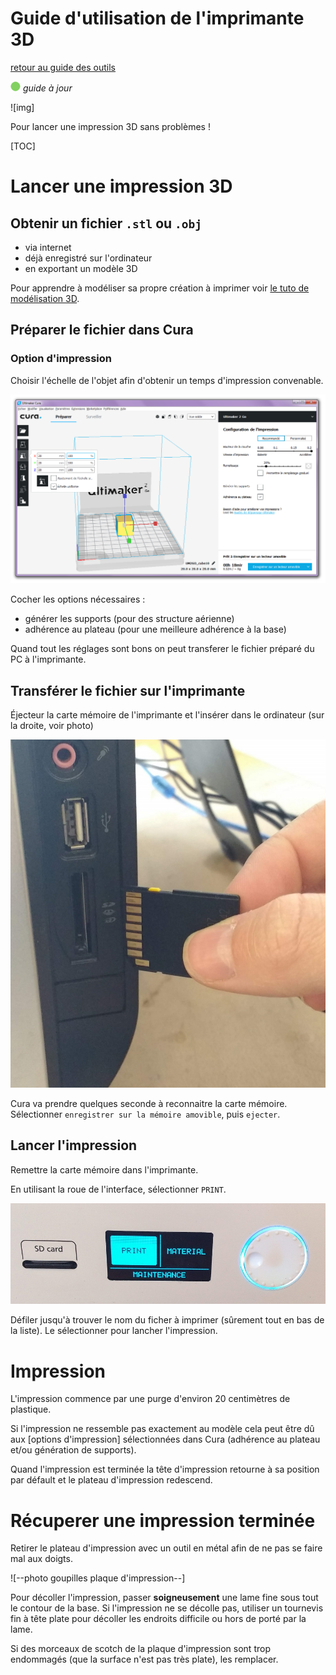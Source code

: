 # Guide d'utilisation de l'imprimante 3D

[retour au guide des outils](../outils.md)

![--état de l'écriture--](../img/balise_verte.png) *guide à jour*

![img]

Pour lancer une impression 3D sans problèmes !



[TOC]

# Lancer une impression 3D

## Obtenir un fichier `.stl` ou `.obj`

- via internet
- déjà enregistré sur l'ordinateur
- en exportant un modèle 3D



Pour apprendre à modéliser sa propre création à imprimer voir [le tuto de modélisation 3D](../faire/modelisation.md).



## Préparer le fichier dans Cura

### Option d'impression

Choisir l'échelle de l'objet afin d'obtenir un temps d'impression convenable.

![interface Cura echelle](img/imprimante3d/cura_echelle.png)

Cocher les options nécessaires :

- générer les supports (pour des structure aérienne)
- adhérence au plateau (pour une meilleure adhérence à la base)

Quand tout les réglages sont bons on peut transferer le fichier préparé du PC à l'imprimante.



## Transférer le fichier sur l'imprimante

Éjecteur la carte mémoire de l'imprimante et l'insérer dans le ordinateur (sur la droite, voir photo)

![photo insertion carte PC](img/imprimante3d/imp3d_sd-pc.jpg)

Cura va prendre quelques seconde à reconnaitre la carte mémoire. Sélectionner `enregistrer sur la mémoire amovible`, puis `ejecter`.



## Lancer l'impression

Remettre la carte mémoire dans l'imprimante.

En utilisant la roue de l'interface, sélectionner `PRINT`.

![interface imprimante 3D](img/imprimante3d/imp3d_interface-print.jpg)

Défiler  jusqu'à trouver le nom du ficher à imprimer (sûrement tout en bas de la  liste). Le sélectionner pour lancher l'impression.



# Impression

L'impression commence par une purge d'environ 20 centimètres de plastique.

Si l'impression ne ressemble pas exactement au modèle cela peut être dû aux [options d'impression] sélectionnées dans Cura (adhérence au plateau et/ou génération de supports).

Quand l'impression est terminée la tête d'impression retourne à sa position par défault et le plateau d'impression redescend.



# Récuperer une impression terminée

Retirer le plateau d'impression avec un outil en métal afin de ne pas se faire mal aux doigts.

![--photo goupilles plaque d'impression--]

Pour décoller l'impression, passer **soigneusement**  une lame fine sous tout le contour de la base. Si l'impression ne se  décolle pas, utiliser un tournevis fin à tête plate pour décoller les  endroits difficile ou hors de porté par la lame.

Si des morceaux de scotch de la plaque d'impression sont trop endommagés (que la surface n'est pas très plate), les remplacer.
